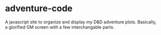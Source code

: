 adventure-code
==============
A javascript site to organize and display my D&D adventure plots. Basically, a
glorified GM screen with a few interchangable parts.
